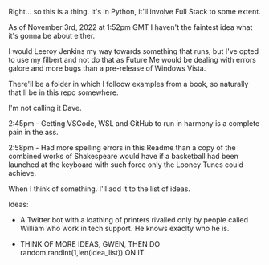 Right... so this is a thing. It's in Python, it'll involve Full Stack to some extent.

As of November 3rd, 2022 at 1:52pm GMT I haven't the faintest idea what it's gonna be about either.

I would Leeroy Jenkins my way towards something that runs, but I've opted to use my filbert and not do that as Future Me would be dealing with errors galore and more bugs than a pre-release of Windows Vista.

There'll be a folder in which I folloow examples from a book, so naturally that'll be in this repo somewhere.

I'm not calling it Dave.

2:45pm - Getting VSCode, WSL and GitHub to run in harmony is a complete pain in the ass.

2:58pm - Had more spelling errors in this Readme than a copy of the combined works of Shakespeare would have if a basketball had been launched at the keyboard with such force only the Looney Tunes could achieve.

When I think of something. I'll add it to the list of ideas.

Ideas:
    
* A Twitter bot with a loathing of printers rivalled only by people called William who work in tech support. He knows exaclty who he is.
    
* THINK OF MORE IDEAS, GWEN, THEN DO random.randint(1,len(idea_list)) ON IT
